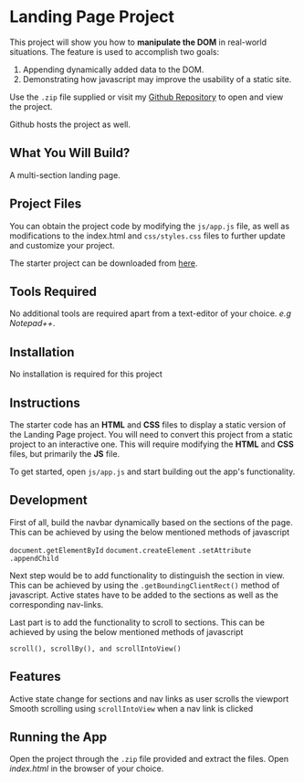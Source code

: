 # Landing Page Project

This project will show you how to **manipulate the DOM** in real-world situations. The feature is used to accomplish two goals:
1. Appending dynamically added data to the DOM.
2. Demonstrating how javascript may improve the usability of a static site.

Use the `.zip` file supplied or visit my [Github Repository](https://github.com/nosaoliha/landingpage.git) to open and view the project.

Github hosts the project as well.

## What You Will Build?

A multi-section landing page.

## Project Files

You can obtain the project code by modifying the `js/app.js` file, as well as modifications to the index.html and `css/styles.css` files to further update and customize your project.

The starter project can be downloaded from [here](https://github.com/udacity/fend/tree/refresh-2019/projects/landing-page).

## Tools Required
No additional tools are required apart from a text-editor of your choice. *e.g Notepad++*.

## Installation
No installation is required for this project

## Instructions
The starter code has an **HTML** and **CSS** files to display a static version of the Landing Page project. You will need to convert this project from a static project to an interactive one. This will require modifying the **HTML** and **CSS** files, but primarily the **JS** file.

To get started, open `js/app.js` and start building out the app's functionality.

## Development
First of all, build the navbar dynamically based on the sections of the page. This can be achieved by using the below mentioned methods of javascript

`document.getElementById`
`document.createElement`
`.setAttribute`
`.appendChild`

Next step would be to add functionality to distinguish the section in view. This can be achieved by using the `.getBoundingClientRect()` method of javascript. Active states have to be added to the sections as well as the corresponding nav-links.

Last part is to add the functionality to scroll to sections. This can be achieved by using the below mentioned methods of javascript

`scroll(), scrollBy(), and scrollIntoView()`

## Features
Active state change for sections and nav links as user scrolls the viewport
Smooth scrolling using `scrollIntoView` when a nav link is clicked

## Running the App
Open the project through the `.zip` file provided and extract the files.
Open *index.html* in the browser of your choice.
